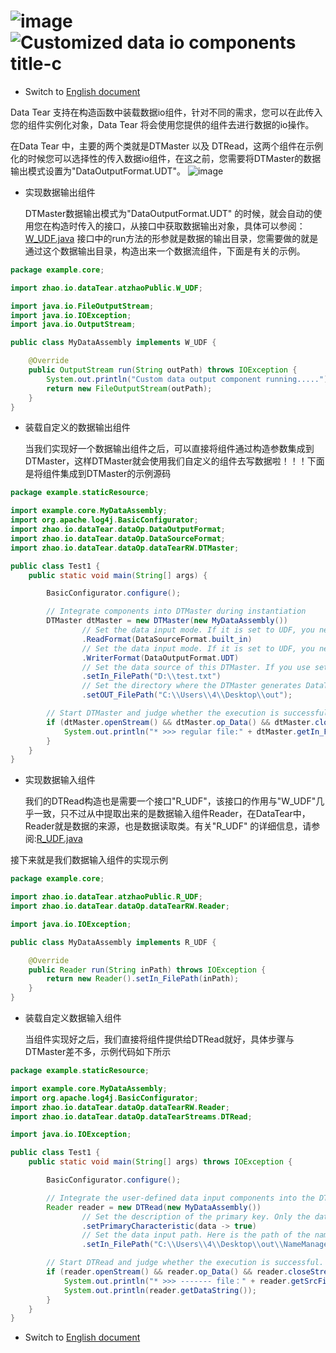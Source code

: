 # ![image](https://user-images.githubusercontent.com/113756063/193436880-7a0ee80e-dc44-485d-863e-d9f2133dc79f.png) ![Customized data io components title-c](https://user-images.githubusercontent.com/113756063/193436868-dadd6230-25ae-4251-aed5-d7359ee0a7cd.png)

- Switch
  to [English document](https://github.com/BeardedManZhao/dataTear/blob/main/KnowledgeDocument/Customized%20data%20io%20components.md)

Data Tear 支持在构造函数中装载数据io组件，针对不同的需求，您可以在此传入您的组件实例化对象，Data Tear 将会使用您提供的组件去进行数据的io操作。

在Data Tear 中，主要的两个类就是DTMaster 以及 DTRead，这两个组件在示例化的时候您可以选择性的传入数据io组件，在这之前，您需要将DTMaster的数据输出模式设置为"DataOutputFormat.UDT"。
![image](https://user-images.githubusercontent.com/113756063/193394129-1dbf3983-5e8d-461b-82ec-398c6860a2b1.png)

- 实现数据输出组件

  DTMaster数据输出模式为"DataOutputFormat.UDT"
  的时候，就会自动的使用您在构造时传入的接口，从接口中获取数据输出对象，具体可以参阅：[W_UDF.java](https://github.com/BeardedManZhao/dataTear/blob/main/src_code/src/main/java/zhao/io/dataTear/atzhaoPublic/W_UDF.java)
  接口中的run方法的形参就是数据的输出目录，您需要做的就是通过这个数据输出目录，构造出来一个数据流组件，下面是有关的示例。

```java
package example.core;

import zhao.io.dataTear.atzhaoPublic.W_UDF;

import java.io.FileOutputStream;
import java.io.IOException;
import java.io.OutputStream;

public class MyDataAssembly implements W_UDF {

    @Override
    public OutputStream run(String outPath) throws IOException {
        System.out.println("Custom data output component running.....");
        return new FileOutputStream(outPath);
    }
}
```

- 装载自定义的数据输出组件

  当我们实现好一个数据输出组件之后，可以直接将组件通过构造参数集成到DTMaster，这样DTMaster就会使用我们自定义的组件去写数据啦！！！下面是将组件集成到DTMaster的示例源码

```java
package example.staticResource;

import example.core.MyDataAssembly;
import org.apache.log4j.BasicConfigurator;
import zhao.io.dataTear.dataOp.DataOutputFormat;
import zhao.io.dataTear.dataOp.DataSourceFormat;
import zhao.io.dataTear.dataOp.dataTearRW.DTMaster;

public class Test1 {
    public static void main(String[] args) {

        BasicConfigurator.configure();

        // Integrate components into DTMaster during instantiation
        DTMaster dtMaster = new DTMaster(new MyDataAssembly())
                // Set the data input mode. If it is set to UDF, you need to call the setReader method
                .ReadFormat(DataSourceFormat.built_in)
                // Set the data input mode. If it is set to UDF, you need to pass in a component. We have already passed in a component
                .WriterFormat(DataOutputFormat.UDT)
                // Set the data source of this DTMaster. If you use setReader and the data source is Reader, you do not need to call this method
                .setIn_FilePath("D:\\test.txt")
                // Set the directory where the DTMaster generates DataTear files
                .setOUT_FilePath("C:\\Users\\4\\Desktop\\out");

        // Start DTMaster and judge whether the execution is successful. If it is successful, print a sentence!
        if (dtMaster.openStream() && dtMaster.op_Data() && dtMaster.closeStream()){
            System.out.println("* >>> regular file:" + dtMaster.getIn_FilePath() + " -> DataTear file:" + dtMaster.getOUT_file() + "Output complete!!!");
        }
    }
}
```

- 实现数据输入组件

  我们的DTRead构造也是需要一个接口"R_UDF"，该接口的作用与"W_UDF"几乎一致，只不过从中提取出来的是数据输入组件Reader，在DataTear中，Reader就是数据的来源，也是数据读取类。有关"R_UDF"
  的详细信息，请参阅:[R_UDF.java](https://github.com/BeardedManZhao/dataTear/blob/main/src_code/src/main/java/zhao/io/dataTear/atzhaoPublic/R_UDF.java)

接下来就是我们数据输入组件的实现示例

```java
package example.core;

import zhao.io.dataTear.atzhaoPublic.R_UDF;
import zhao.io.dataTear.dataOp.dataTearRW.Reader;

import java.io.IOException;

public class MyDataAssembly implements R_UDF {

    @Override
    public Reader run(String inPath) throws IOException {
        return new Reader().setIn_FilePath(inPath);
    }
}
```

- 装载自定义数据输入组件

  当组件实现好之后，我们直接将组件提供给DTRead就好，具体步骤与DTMaster差不多，示例代码如下所示

```java
package example.staticResource;

import example.core.MyDataAssembly;
import org.apache.log4j.BasicConfigurator;
import zhao.io.dataTear.dataOp.dataTearRW.Reader;
import zhao.io.dataTear.dataOp.dataTearStreams.DTRead;

import java.io.IOException;

public class Test1 {
    public static void main(String[] args) throws IOException {

        BasicConfigurator.configure();

        // Integrate the user-defined data input components into the DTRead when exemplifying the DTRead
        Reader reader = new DTRead(new MyDataAssembly())
                // Set the description of the primary key. Only the data fragment of the primary key meeting the description will be read
                .setPrimaryCharacteristic(data -> true)
                // Set the data input path. Here is the path of the nameManager
                .setIn_FilePath("C:\\Users\\4\\Desktop\\out\\NameManager.NDT");

        // Start DTRead and judge whether the execution is successful. If it is successful, print data!
        if (reader.openStream() && reader.op_Data() && reader.closeStream()) {
            System.out.println("* >>> ------- file：" + reader.getSrcFile() + " The content of is as follows -------");
            System.out.println(reader.getDataString());
        }
    }
}
```

- Switch
  to [English document](https://github.com/BeardedManZhao/dataTear/blob/main/KnowledgeDocument/Customized%20data%20io%20components.md)
